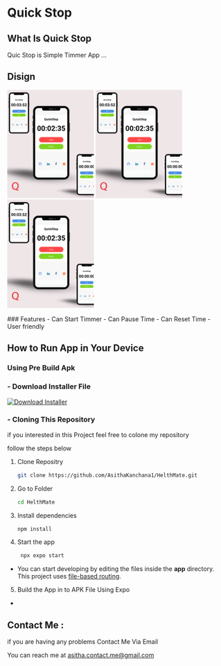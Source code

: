 # Quick Stop 

## What Is Quick Stop 
 Quic Stop is Simple Timmer App ...

## Disign 

<p float="left">
  <img src="/assets/img.png" width="200" />
  <img src="/assets/img.png" width="200" />
  <img src="/assets/img.png" width="200" />
</p>
### Features 
 - Can Start Timmer
 - Can Pause Time
 - Can Reset Time 
 - User friendly 

## How to Run App in Your Device 

### Using Pre Build Apk 

### - Download Installer File 


[![Download Installer](https://img.shields.io/badge/Download-File-blue)](https://drive.google.com/drive/folders/1AQcT4q9KtGgu7CbLve7AYDmJsWLP40Ce?usp=sharing)

### - Cloning This Repository 
if you interested in this Project feel free to colone my repository

follow the steps below
1. Clone Repositry

   ```bash
   git clone https://github.com/AsithaKanchana1/HelthMate.git
   ```
2. Go to Folder 

   ```bash
   cd HelthMate
   ```

3. Install dependencies

   ```bash
   npm install
   ```

4. Start the app

   ```bash
    npx expo start
   ```

- You can start developing by editing the files inside the **app** directory. This project uses [file-based routing](https://docs.expo.dev/router/introduction).

5. Build the App in to APK File Using Expo

- 
## Contact Me :

if you are having any problems Contact Me Via Email

You can reach me at [asitha.contact.me@gmail.com](mailto:asitha.contact.me@gmail.com)
